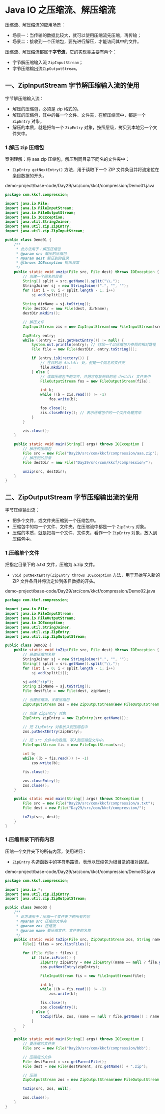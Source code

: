 # Java IO 之压缩流、解压缩流

压缩流、解压缩流的应用场景：

- 场景一：当传输的数据比较大，就可以使用压缩流先压缩，再传输；
- 场景二：接收到一个压缩包，要先进行解压，才能访问其中的文件。

压缩流、解压缩流都属于**字节流**，它的实现类主要有两个：

- 字节解压缩输入流 `ZipInputStream`；
- 字节压缩输出流`ZipOutputStream`。

## 一、ZipInputStream 字节解压缩输入流的使用

字节解压缩输入流：

- 解压的压缩包，必须是 zip 格式的。
- 解压的压缩包，其中的每一个文件、文件夹，在解压缩流中，都是一个 `ZipEntry` 对象。
- 解压的本质，就是把每一个 `ZipEntry` 对象，按照层级，拷贝到本地另一个文件夹中。

### 1.解压 zip 压缩包

案例理解：将 aaa.zip 压缩包，解压到同目录下同名的文件夹中：

- `ZipEntry getNextEntry()` 方法，用于读取下一个 ZIP 文件条目并将流定位在条目数据的开头。

demo-project/base-code/Day29/src/com/kkcf/compression/Demo01.java

```java
package com.kkcf.compression;

import java.io.File;
import java.io.FileInputStream;
import java.io.FileOutputStream;
import java.io.IOException;
import java.util.StringJoiner;
import java.util.zip.ZipEntry;
import java.util.zip.ZipInputStream;

public class Demo01 {
    /**
     * 此方法用于：解压压缩包
     * @param src 解压的压缩包
     * @param dest 解压到的目录
     * @throws IOException 抛出异常
     */
    public static void unzip(File src, File dest) throws IOException {
        // 创建一个同名的目录
        String[] split = src.getName().split("\\.");
        StringJoiner sj = new StringJoiner(".", "", "");
        for (int i = 0; i < split.length - 1; i++)
            sj.add(split[i]);
        
        String dirName = sj.toString();
        File destDir = new File(dest, dirName);
        destDir.mkdirs();

        // 解压文件
        ZipInputStream zis = new ZipInputStream(new FileInputStream(src));

        ZipEntry entry;
        while ((entry = zis.getNextEntry()) != null) {
            System.out.println(entry); // 打印一个以压缩包为参照的相对路径
            File file = new File(destDir, entry.toString());

            if (entry.isDirectory()) {
                // 在目的地 distdir 处，创建一个同名的文件夹
                file.mkdirs();
            } else {
                // 读取压缩包中的文件，并把它存放到目的地 destdir 文件夹中
                FileOutputStream fos = new FileOutputStream(file);

                int b;
                while ((b = zis.read()) != -1)
                    fos.write(b);

                fos.close();
                zis.closeEntry(); // 表示压缩包中的一个文件处理完毕
            }
        }

        zis.close();
    }

    public static void main(String[] args) throws IOException {
        // 解压的压缩包
        File src = new File("Day29/src/com/kkcf/compression/aaa.zip");
        // 解压到的目录
        File destDir = new File("Day29/src/com/kkcf/compression/");

        unzip(src, destDir);
    }
}
```

## 二、ZipOutputStream 字节压缩输出流的使用

字节压缩输出流：

- 把多个文件，或文件夹压缩到一个压缩包中。
- 压缩包中的每一个文件、文件夹，在压缩流中都是一个 `ZipEntry` 对象。
- 压缩的本质，就是把每一个文件、文件夹，看作一个 `ZipEntry` 对象，放入到压缩包中。

### 1.压缩单个文件

把指定目录下的 a.txt 文件，压缩为 a.zip 文件。

- `void putNextEntry(ZipEntry throws IOException` 方法，用于开始写入新的 ZIP 文件条目并将流定位到条目数据的开头。

demo-project/base-code/Day29/src/com/kkcf/compression/Demo02.java

```java
package com.kkcf.compression;

import java.io.File;
import java.io.FileInputStream;
import java.io.FileOutputStream;
import java.io.IOException;
import java.util.StringJoiner;
import java.util.zip.ZipEntry;
import java.util.zip.ZipOutputStream;

public class Demo02 {
    public static void toZip(File src, File dest) throws IOException {
        // 获取压缩包名称
        StringJoiner sj = new StringJoiner(".", "", "");
        String[] split = src.getName().split("\\.");
        for (int i = 0; i < split.length - 1; i++)
            sj.add(split[i]);

        sj.add("zip");
        String zipName = sj.toString();
        File destFile = new File(dest, zipName);

        // 创建压缩流，关联压缩包
        ZipOutputStream zos = new ZipOutputStream(new FileOutputStream(destFile));

        // 创建 ZipEntry 对象
        ZipEntry zipEntry = new ZipEntry(src.getName());

        // 把 ZipEntry 对象放入到压缩包中
        zos.putNextEntry(zipEntry);

        // 把 src 文件中的数据，写入到压缩包文件中。
        FileInputStream fis = new FileInputStream(src);

        int b;
        while ((b = fis.read()) != -1)
            zos.write(b);

        fis.close();

        zos.closeEntry();
        zos.close();
    }

    public static void main(String[] args) throws IOException {
        File src = new File("Day29/src/com/kkcf/compression/a.txt");
        File dest = new File("Day29/src/com/kkcf/compression/");

        toZip(src, dest);
    }
}
```

### 1.压缩目录下所有内容

压缩一个文件夹下的所有内容，使用递归：

- `ZipEntry` 构造函数中的字符串路径，表示以压缩包为根目录的相对路径。

demo-project/base-code/Day29/src/com/kkcf/compression/Demo03.java

```java
package com.kkcf.compression;

import java.io.*;
import java.util.zip.ZipEntry;
import java.util.zip.ZipOutputStream;

public class Demo03 {
    /**
     * 此方法用于：压缩一个文件夹下的所有内容
     * @param src 压缩的文件夹
     * @param zos 压缩流
     * @param name 要压缩文件、文件夹的名称
     */
    public static void toZip(File src, ZipOutputStream zos, String name) throws IOException {
        File[] files = src.listFiles();

        for (File file : files) {
            if (file.isFile()) {
                ZipEntry zipEntry = new ZipEntry((name == null ? file.getName() : name + "/") + file.getName()); // 难点
                zos.putNextEntry(zipEntry);

                FileInputStream fis = new FileInputStream(file);

                int b;
                while ((b = fis.read()) != -1)
                    zos.write(b);

                fis.close();
                zos.closeEntry();
            } else {
                toZip(file, zos, (name == null ? file.getName() : name + "/") + file.getName());
            }
        }
    }

    public static void main(String[] args) throws IOException {
        // 要压缩的文件夹
        File src = new File("Day29/src/com/kkcf/compression/bbb");

        // 压缩后的文件
        File destParent = src.getParentFile();
        File dest = new File(destParent, src.getName() + ".zip");

        // 压缩
        ZipOutputStream zos = new ZipOutputStream(new FileOutputStream(dest));

        toZip(src, zos, null);

        zos.close();
    }
}
```

